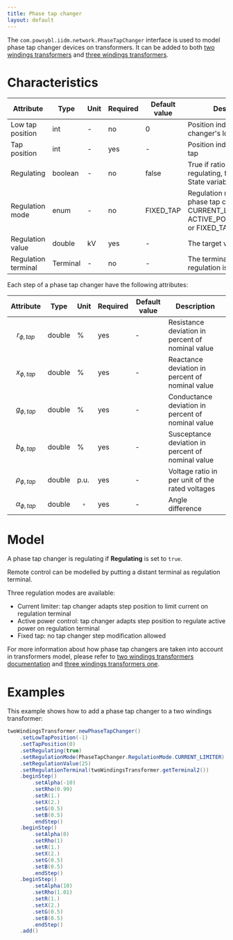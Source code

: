 ```yaml
---
title: Phase tap changer
layout: default
---
```


The `com.powsybl.iidm.network.PhaseTapChanger` interface is used to model phase tap changer devices on transformers.
It can be added to both [two windings transformers](./twoWindingsTransformer.md) and [three windings transformers](./threeWindingsTransformer.md).

# Characteristics

| Attribute | Type | Unit | Required | Default value | Description |
| --------- | ---- | ---- | -------- | ------------- | ----------- |
| Low tap position | int | - | no | 0 | Position index of the tap changer's low tap |
| Tap position | int | - | yes | - | Position index of current tap |
| Regulating | boolean | - | no | false | True if ratio tap changer is regulating, false otherwise. State variable |
| Regulation mode | enum | - | no | FIXED_TAP | Regulation mode of the phase tap changer. May be CURRENT_LIMITER, ACTIVE_POWER_CONTROL or FIXED_TAP |
| Regulation value | double | kV | yes | - | The target voltage |
| Regulation terminal | Terminal | - | no | - | The terminal where regulation is done |

Each step of a phase tap changer have the following attributes:

| Attribute | Type | Unit | Required | Default value | Description |
| --------- | ---- | ---- | -------- | ------------- | ----------- |
| $$r_{\phi, tap}$$ | double | % | yes | - | Resistance deviation in percent of nominal value |
| $$x_{\phi, tap}$$ | double | % | yes | - | Reactance deviation in percent of nominal value |
| $$g_{\phi, tap}$$ | double | % | yes | - | Conductance deviation in percent of nominal value |
| $$b_{\phi, tap}$$ | double | % | yes | - | Susceptance deviation in percent of nominal value |
| $$\rho_{\phi, tap}$$ | double | p.u. | yes | - | Voltage ratio in per unit of the rated voltages |
| $$\alpha_{\phi, tap}$$ | double | $$^{\circ}$$ | yes | - | Angle difference |

# Model
A phase tap changer is regulating if **Regulating** is set to ```true```.

Remote control can be modelled by putting a distant terminal as regulation terminal.

Three regulation modes are available:
- Current limiter: tap changer adapts step position to limit current on regulation terminal
- Active power control: tap changer adapts step position to regulate active power on regulation terminal
- Fixed tap: no tap changer step modification allowed

For more information about how phase tap changers are taken into account in transformers model, please refer to [two windings transformers documentation](./twoWindingsTransformer.md) and [three windings transformers one](./threeWindingsTransformer.md).

# Examples
This example shows how to add a phase tap changer to a two windings transformer:
```java
twoWindingsTransformer.newPhaseTapChanger()
    .setLowTapPosition(-1)
    .setTapPosition(0)
    .setRegulating(true)
    .setRegulationMode(PhaseTapChanger.RegulationMode.CURRENT_LIMITER)
    .setRegulationValue(25)
    .setRegulationTerminal(twoWindingsTransformer.getTerminal2())
    .beginStep()
        .setAlpha(-10)
        .setRho(0.99)
        .setR(1.)
        .setX(2.)
        .setG(0.5)
        .setB(0.5)
        .endStep()
    .beginStep()
        .setAlpha(0)
        .setRho(1)
        .setR(1.)
        .setX(2.)
        .setG(0.5)
        .setB(0.5)
        .endStep()
    .beginStep()
        .setAlpha(10)
        .setRho(1.01)
        .setR(1.)
        .setX(2.)
        .setG(0.5)
        .setB(0.5)
        .endStep()
    .add()
```
